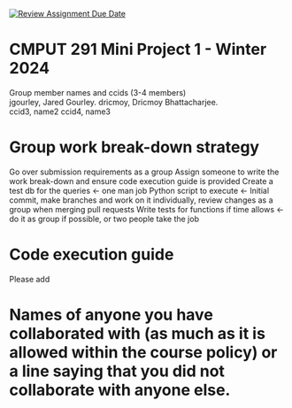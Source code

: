 [![Review Assignment Due Date](https://classroom.github.com/assets/deadline-readme-button-24ddc0f5d75046c5622901739e7c5dd533143b0c8e959d652212380cedb1ea36.svg)](https://classroom.github.com/a/50dc0VUx)
# CMPUT 291 Mini Project 1 - Winter 2024  
Group member names and ccids (3-4 members)  
  jgourley, Jared Gourley. 
  dricmoy, Dricmoy Bhattacharjee.  
  ccid3, name2 
  ccid4, name3

# Group work break-down strategy
Go over submission requirements as a group
Assign someone to write the work break-down and ensure code execution guide is provided
Create a test db for the queries <- one man job
Python script to execute <- Initial commit, make branches and work on it individually, review changes as a group when merging pull requests
Write tests for functions if time allows <- do it as group if possible, or two people take the job

# Code execution guide
Please add

# Names of anyone you have collaborated with (as much as it is allowed within the course policy) or a line saying that you did not collaborate with anyone else.  
